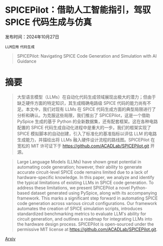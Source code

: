 # SPICEPilot：借助人工智能指引，驾驭 SPICE 代码生成与仿真

发布时间：2024年10月27日

`LLM应用` `代码生成`

> SPICEPilot: Navigating SPICE Code Generation and Simulation with AI Guidance

# 摘要

> 大型语言模型（LLMs）在自动化代码生成领域展现出极大的潜力；但由于缺乏硬件方面的特定知识，其生成精确电路级 SPICE 代码的能力尚有不足。本文中，我们对现有 LLMs 在 SPICE 代码生成方面的典型局限进行了分析和确认。为克服这些局限，我们推出了 SPICEPilot，这是一个借助 PySpice 生成的基于 Python 的全新数据集，还有配套框架。这在各种电路配置的 SPICE 代码生成自动化进程中是重大的一步。我们的框架实现了 SPICE 模拟脚本的自动创建，引入了标准化的基准指标以评估 LLM 的电路生成能力，并描绘出将 LLMs 融入硬件设计流程的路线图。SPICEPilot 在宽松的 MIT 许可证下于 https://github.com/ACADLab/SPICEPilot.git 开源。

> Large Language Models (LLMs) have shown great potential in automating code generation; however, their ability to generate accurate circuit-level SPICE code remains limited due to a lack of hardware-specific knowledge. In this paper, we analyze and identify the typical limitations of existing LLMs in SPICE code generation. To address these limitations, we present SPICEPilot a novel Python-based dataset generated using PySpice, along with its accompanying framework. This marks a significant step forward in automating SPICE code generation across various circuit configurations. Our framework automates the creation of SPICE simulation scripts, introduces standardized benchmarking metrics to evaluate LLM's ability for circuit generation, and outlines a roadmap for integrating LLMs into the hardware design process. SPICEPilot is open-sourced under the permissive MIT license at https://github.com/ACADLab/SPICEPilot.git.

[Arxiv](https://arxiv.org/abs/2410.20553)